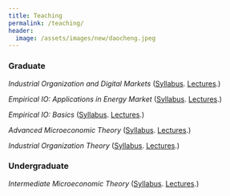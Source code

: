 ```yaml
---
title: Teaching
permalink: /teaching/
header:
  image: /assets/images/new/daocheng.jpeg
---
```


### Graduate

*Industrial Organization and Digital Markets* ([Syllabus](https://github.com/XXX.pdf). [Lectures](https://github.com/xxx).)

*Empirical IO: Applications in Energy Market*  ([Syllabus](https://github.com/XXX.pdf). [Lectures](https://github.com/xxx).)

*Empirical IO: Basics* ([Syllabus](https://github.com/XXX.pdf). [Lectures](https://github.com/xxx).)

*Advanced Microeconomic Theory* ([Syllabus](https://github.com/XXX.pdf). [Lectures](https://github.com/xxx).)

*Industrial Organization Theory* ([Syllabus](https://github.com/XXX.pdf). [Lectures](https://github.com/xxx).)


### Undergraduate

*Intermediate Microeconomic Theory* ([Syllabus](https://github.com/XXX.pdf). [Lectures](https://github.com/xxx).)
